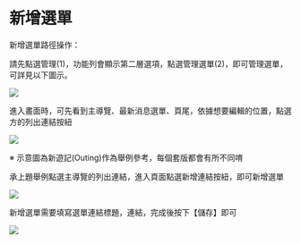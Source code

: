# 新增選單
新增選單路徑操作：

請先點選管理(1)，功能列會顯示第二層選項，點選管理選單(2)，即可管理選單，可詳見以下圖示。

![](/_image/menu/ooAbDOk.png)

進入畫面時，可先看到主導覽、最新消息選單、頁尾，依據想要編輯的位置，點選方的列出連結按紐

![](/_image/menu/YtEFmU5.png)

※ 示意圖為新遊記(Outing)作為舉例參考，每個套版都會有所不同唷

承上題舉例點選主導覽的列出連結，進入頁面點選新增連結按紐，即可新增選單

![](/_image/menu/MJRtwje.png)

新增選單需要填寫選單連結標題，連結，完成後按下【儲存】即可

![](/_image/menu/xVVMdB0.png)
